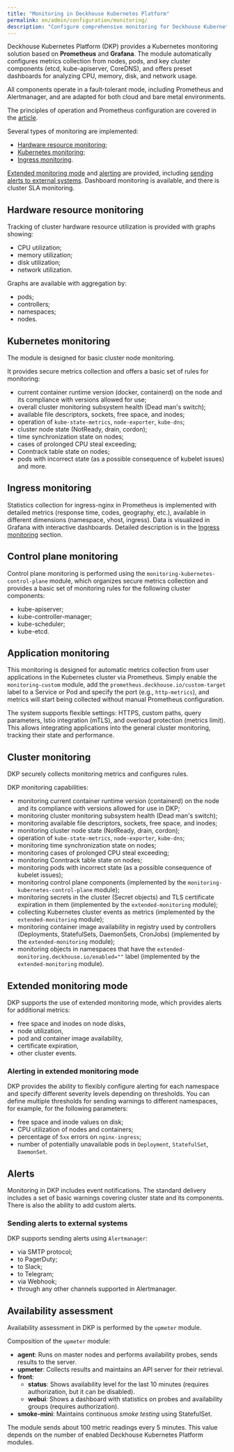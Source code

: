 ```yaml
---
title: "Monitoring in Deckhouse Kubernetes Platform"
permalink: en/admin/configuration/monitoring/
description: "Configure comprehensive monitoring for Deckhouse Kubernetes Platform with Prometheus and Grafana. Metrics collection, alerting, dashboards, and SLA monitoring for cluster health."
---
```


Deckhouse Kubernetes Platform (DKP) provides a Kubernetes monitoring solution based on **Prometheus** and **Grafana**.
The module automatically configures metrics collection from nodes, pods, and key cluster components (etcd, kube-apiserver, CoreDNS), and offers preset dashboards for analyzing CPU, memory, disk, and network usage.

All components operate in a fault-tolerant mode, including Prometheus and Alertmanager, and are adapted for both cloud and bare metal environments.

The principles of operation and Prometheus configuration are covered in the [article](docs/documentation/pages/admin/monitoring/prometheus.html).

Several types of monitoring are implemented:
- [Hardware resource monitoring](#hardware-resource-monitoring);
- [Kubernetes monitoring](#kubernetes-monitoring);
- [Ingress monitoring](#ingress-monitoring).

[Extended monitoring mode](#extended-monitoring-mode) and [alerting](#alerts) are provided, including [sending alerts to external systems](#sending-alerts-to-external-systems). Dashboard monitoring is available, and there is cluster SLA monitoring.

## Hardware resource monitoring

Tracking of cluster hardware resource utilization is provided with graphs showing:

- CPU utilization;
- memory utilization;
- disk utilization;
- network utilization.

Graphs are available with aggregation by:

- pods;
- controllers;
- namespaces;
- nodes.

## Kubernetes monitoring

The module is designed for basic cluster node monitoring.

It provides secure metrics collection and offers a basic set of rules for monitoring:
- current container runtime version (docker, containerd) on the node and its compliance with versions allowed for use;
- overall cluster monitoring subsystem health (Dead man's switch);
- available file descriptors, sockets, free space, and inodes;
- operation of `kube-state-metrics`, `node-exporter`, `kube-dns`;
- cluster node state (NotReady, drain, cordon);
- time synchronization state on nodes;
- cases of prolonged CPU steal exceeding;
- Conntrack table state on nodes;
- pods with incorrect state (as a possible consequence of kubelet issues) and more.

## Ingress monitoring

Statistics collection for ingress-nginx in Prometheus is implemented with detailed metrics (response time, codes, geography, etc.), available in different dimensions (namespace, vhost, ingress). Data is visualized in Grafana with interactive dashboards.
Detailed description is in the [Ingress monitoring](../../../admin/network/alb-nginx.html#monitoring-and-statistics) section.

## Control plane monitoring

Control plane monitoring is performed using the `monitoring-kubernetes-control-plane` module, which organizes secure metrics collection and provides a basic set of monitoring rules for the following cluster components:
* kube-apiserver;
* kube-controller-manager;
* kube-scheduler;
* kube-etcd.

## Application monitoring

This monitoring is designed for automatic metrics collection from user applications in the Kubernetes cluster via Prometheus. Simply enable the `monitoring-custom` module, add the `prometheus.deckhouse.io/custom-target` label to a Service or Pod and specify the port (e.g., `http-metrics`), and metrics will start being collected without manual Prometheus configuration.

The system supports flexible settings: HTTPS, custom paths, query parameters, Istio integration (mTLS), and overload protection (metrics limit).
This allows integrating applications into the general cluster monitoring, tracking their state and performance.

## Cluster monitoring

DKP securely collects monitoring metrics and configures rules.

DKP monitoring capabilities:
- monitoring current container runtime version (containerd) on the node and its compliance with versions allowed for use in DKP;
- monitoring cluster monitoring subsystem health (Dead man's switch);
- monitoring available file descriptors, sockets, free space, and inodes;
- monitoring cluster node state (NotReady, drain, cordon);
- operation of `kube-state-metrics`, `node-exporter`, `kube-dns`;
- monitoring time synchronization state on nodes;
- monitoring cases of prolonged CPU steal exceeding;
- monitoring Conntrack table state on nodes;
- monitoring pods with incorrect state (as a possible consequence of kubelet issues);
- monitoring control plane components (implemented by the `monitoring-kubernetes-control-plane` module);
- monitoring secrets in the cluster (Secret objects) and TLS certificate expiration in them (implemented by the `extended-monitoring` module);
- collecting Kubernetes cluster events as metrics (implemented by the `extended-monitoring` module);
- monitoring container image availability in registry used by controllers (Deployments, StatefulSets, DaemonSets, CronJobs) (implemented by the `extended-monitoring` module);
- monitoring objects in namespaces that have the `extended-monitoring.deckhouse.io/enabled=""` label (implemented by the `extended-monitoring` module).

## Extended monitoring mode

DKP supports the use of extended monitoring mode, which provides alerts for additional metrics:

- free space and inodes on node disks,
- node utilization,
- pod and container image availability,
- certificate expiration,
- other cluster events.

### Alerting in extended monitoring mode

DKP provides the ability to flexibly configure alerting for each namespace and specify different severity levels depending on thresholds. You can define multiple thresholds for sending warnings to different namespaces, for example, for the following parameters:

- free space and inode values on disk;
- CPU utilization of nodes and containers;
- percentage of `5xx` errors on `nginx-ingress`;
- number of potentially unavailable pods in `Deployment`, `StatefulSet`, `DaemonSet`.

## Alerts

Monitoring in DKP includes event notifications. The standard delivery includes a set of basic warnings covering cluster state and its components. There is also the ability to add custom alerts.

### Sending alerts to external systems

DKP supports sending alerts using `Alertmanager`:

- via SMTP protocol;
- to PagerDuty;
- to Slack;
- to Telegram;
- via Webhook;
- through any other channels supported in Alertmanager.

## Availability assessment

Availability assessment in DKP is performed by the `upmeter` module.

Composition of the `upmeter` module:

- **agent**: Runs on master nodes and performs availability probes, sends results to the server.
- **upmeter**: Collects results and maintains an API server for their retrieval.
- **front**:
  - **status**: Shows availability level for the last 10 minutes (requires authorization, but it can be disabled).
  - **webui**: Shows a dashboard with statistics on probes and availability groups (requires authorization).
- **smoke-mini**: Maintains continuous *smoke testing* using StatefulSet.

The module sends about 100 metric readings every 5 minutes. This value depends on the number of enabled Deckhouse Kubernetes Platform modules.
